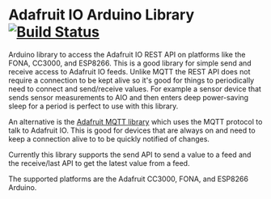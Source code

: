 # Adafruit IO Arduino Library [![Build Status](https://travis-ci.org/adafruit/Adafruit_IO_Arduino.svg?branch=master)](https://travis-ci.org/adafruit/Adafruit_IO_Arduino)

Arduino library to access the Adafruit IO REST API on platforms like the FONA,
CC3000, and ESP8266.  This is a good library for simple send and receive access
to Adafruit IO feeds.  Unlike MQTT the REST API does not require a connection to
be kept alive so it's good for things to periodically need to connect and
send/receive values.  For example a sensor device that sends sensor measurements
to AIO and then enters deep power-saving sleep for a period is perfect to use
with this library.

An alternative is the [Adafruit MQTT library](https://github.com/adafruit/Adafruit_MQTT_Library)
which uses the MQTT protocol to talk to Adafruit IO.  This is good for devices
that are always on and need to keep a connection alive to to be quickly notified
of changes.

Currently this library supports the send API to send a value to a feed and the
receive/last API to get the latest value from a feed.

The supported platforms are the Adafruit CC3000, FONA, and ESP8266 Arduino.
